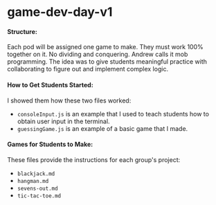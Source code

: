 # game-dev-day-v1

#### Structure:
Each pod will be assigned one game to make. They must work 100% together on it. No dividing and conquering. Andrew calls it mob programming. The idea was to give students meaningful practice with collaborating to figure out and implement complex logic.

#### How to Get Students Started:
I showed them how these two files worked:
* `consoleInput.js` is an example that I used to teach students how to obtain user input in the terminal.
* `guessingGame.js` is an example of a basic game that I made.

#### Games for Students to Make:
These files provide the instructions for each group's project:
* `blackjack.md`
* `hangman.md`
* `sevens-out.md`
* `tic-tac-toe.md`
